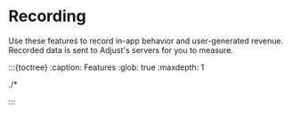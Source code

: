 # Recording

Use these features to record in-app behavior and user-generated revenue. Recorded data is sent to Adjust's servers for you to measure.

:::{toctree}
:caption: Features
:glob: true
:maxdepth: 1

./*

:::
